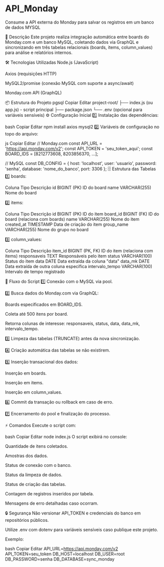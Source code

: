 # API_Monday
Consume a API externa do Monday para salvar os registros em um banco de dados MYSQL


📝 Descrição
Este projeto realiza integração automática entre boards do Monday.com e um banco MySQL, coletando dados via GraphQL e sincronizando em três tabelas relacionais (boards, items, column_values) para análise e relatórios internos.

🛠️ Tecnologias Utilizadas
Node.js (JavaScript)

Axios (requisições HTTP)

MySQL2/promise (conexão MySQL com suporte a async/await)

Monday.com API (GraphQL)

📦 Estrutura do Projeto
pgsql
Copiar
Editar
project-root/
├── index.js (ou app.js) - script principal
├── package.json
└── .env (opcional para variáveis sensíveis)
⚙️ Configuração Inicial
1️⃣ Instalação das dependências:

bash
Copiar
Editar
npm install axios mysql2
2️⃣ Variáveis de configuração no topo do arquivo:

js
Copiar
Editar
// Monday.com
const API_URL = 'https://api.monday.com/v2';
const API_TOKEN = 'seu_token_aqui';
const BOARD_IDS = [8212773608, 8203856370, ...];

// MySQL
const DB_CONFIG = {
    host: 'localhost',
    user: 'usuario',
    password: 'senha',
    database: 'nome_do_banco',
    port: 3306
};
🗄️ Estrutura das Tabelas
1️⃣ boards:

Coluna	Tipo	Descrição
id	BIGINT (PK)	ID do board
name	VARCHAR(255)	Nome do board

2️⃣ items:

Coluna	Tipo	Descrição
id	BIGINT (PK)	ID do item
board_id	BIGINT (FK)	ID do board (relaciona com boards)
name	VARCHAR(255)	Nome do item
created_at	TIMESTAMP	Data de criação do item
group_name	VARCHAR(255)	Nome do grupo no board

3️⃣ column_values:

Coluna	Tipo	Descrição
item_id	BIGINT (PK, FK)	ID do item (relaciona com items)
responsaveis	TEXT	Responsáveis pelo item
status	VARCHAR(100)	Status do item
data	DATE	Data extraída da coluna "data"
data_mk	DATE	Data extraída de outra coluna específica
intervalo_tempo	VARCHAR(100)	Intervalo de tempo registrado

🚦 Fluxo do Script
1️⃣ Conexão com o MySQL via pool.

2️⃣ Busca dados do Monday.com via GraphQL:

Boards especificados em BOARD_IDS.

Coleta até 500 itens por board.

Retorna colunas de interesse: responsaveis, status, data, data_mk, intervalo_tempo.

3️⃣ Limpeza das tabelas (TRUNCATE) antes da nova sincronização.

4️⃣ Criação automática das tabelas se não existirem.

5️⃣ Inserção transacional dos dados:

Inserção em boards.

Inserção em items.

Inserção em column_values.

6️⃣ Commit da transação ou rollback em caso de erro.

7️⃣ Encerramento do pool e finalização do processo.

⚡ Comandos
Execute o script com:

bash
Copiar
Editar
node index.js
O script exibirá no console:

Quantidade de itens coletados.

Amostras dos dados.

Status de conexão com o banco.

Status da limpeza de dados.

Status de criação das tabelas.

Contagem de registros inseridos por tabela.

Mensagens de erro detalhadas caso ocorram.

🔒 Segurança
Não versionar API_TOKEN e credenciais do banco em repositórios públicos.

Utilize .env com dotenv para variáveis sensíveis caso publique este projeto.

Exemplo:

bash
Copiar
Editar
API_URL=https://api.monday.com/v2
API_TOKEN=seu_token
DB_HOST=localhost
DB_USER=root
DB_PASSWORD=senha
DB_DATABASE=sync_monday
